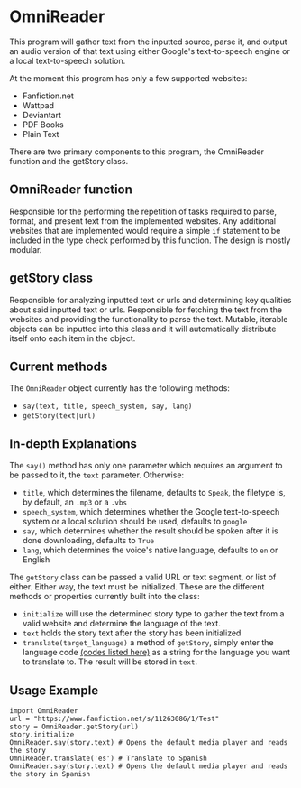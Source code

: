OmniReader
===
This program will gather text from the inputted source, parse it, and output an audio version of that text using either Google's text-to-speech engine or a local text-to-speech solution.

At the moment this program has only a few supported websites:
  - Fanfiction.net
  - Wattpad
  - Deviantart
  - PDF Books
  - Plain Text

There are two primary components to this program, the OmniReader function and the getStory class.

OmniReader function
---
  Responsible for the performing the repetition of tasks required to parse, format, and present text from the implemented websites.
  Any additional websites that are implemented would require a simple `if` statement to be included in the type check performed by this function.
  The design is mostly modular.

getStory class
---
  Responsible for analyzing inputted text or urls and determining key qualities about said inputted text or urls.
  Responsible for fetching the text from the websites and providing the functionality to parse the text.
  Mutable, iterable objects can be inputted into this class and it will automatically distribute itself onto each item in the object.

Current methods
---

 The `OmniReader` object currently has the following methods:
 
  - `say(text, title, speech_system, say, lang)`
  - `getStory(text|url)`

In-depth Explanations
---

 The `say()` method has only one parameter which requires an argument to be passed to it, the `text` parameter. 
 Otherwise:
 
  - `title`, which determines the filename, defaults to `Speak`, the filetype is, by default, an `.mp3` or a `.vbs`
  - `speech_system`, which determines whether the Google text-to-speech system or a local solution should be used, defaults to `google`
  - `say`, which determines whether the result should be spoken after it is done downloading, defaults to `True`
  - `lang`, which determines the voice's native language, defaults to `en` or English

The `getStory` class can be passed a valid URL or text segment, or list of either. Either way, the text must be initialized.
 These are the different methods or properties currently built into the class:
 
  - `initialize` will use the determined story type to gather the text from a valid website and determine the language of the text.
  - `text` holds the story text after the story has been initialized
  - `translate(target_language)` a method of `getStory`, simply enter the language code [(codes listed here)](https://cloud.google.com/translate/v2/using_rest?hl=en#language-params) as a string for the language you want to translate to. The result will be stored in `text`.

Usage Example
---

    import OmniReader
    url = "https://www.fanfiction.net/s/11263086/1/Test"
    story = OmniReader.getStory(url)
    story.initialize
    OmniReader.say(story.text) # Opens the default media player and reads the story
    OmniReader.translate('es') # Translate to Spanish
    OmniReader.say(story.text) # Opens the default media player and reads the story in Spanish
